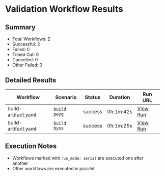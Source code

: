 # Validation Workflow Results

## Summary
- Total Workflows: 2
- Successful: 2
- Failed: 0
- Timed Out: 0
- Cancelled: 0
- Other Failed: 0

## Detailed Results

| Workflow | Scenario | Status | Duration | Run URL |
|----------|----------|---------|-----------|----------|
| build-artifact.yaml | `build payg` | success | 0h:1m:42s | [View Run](https://github.com/azure-javaee/rhel-jboss-templates/actions/runs/17058441074) |
| build-artifact.yaml | `build byos` | success | 0h:1m:25s | [View Run](https://github.com/azure-javaee/rhel-jboss-templates/actions/runs/17058442552) |


## Execution Notes
- Workflows marked with `run_mode: serial` are executed one after another
- Other workflows are executed in parallel
